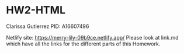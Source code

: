 # HW2-HTML

Clarissa Gutierrez
PID: A16607496

Netlify site: https://merry-lily-09b9ce.netlify.app/
Please look at link.md which have all the links for the different parts of this Homework.
